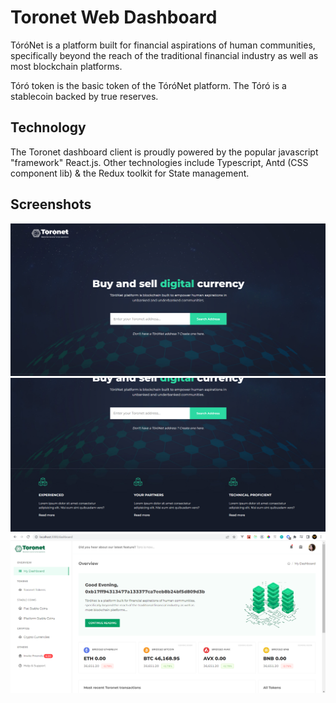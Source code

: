 # Toronet Web Dashboard

TóróNet is a platform built for financial aspirations of human communities, specifically beyond the reach of the traditional financial industry as well as most blockchain platforms.

Tóró token is the basic token of the TóróNet platform. The Tóró is a stablecoin backed by true reserves.

## Technology

The Toronet dashboard client is proudly powered by the popular javascript "framework" React.js. Other technologies include Typescript, Antd (CSS component lib) & the Redux toolkit for State management.

## Screenshots

<img src="/screenshots/screen-1.png" >
<img src="/screenshots/screen-2.png" >
<img src="/screenshots/screen-3.png" >
